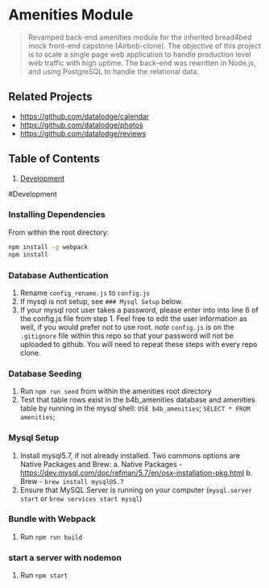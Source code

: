 # Amenities Module

> Revamped back-end amenities module for the inherited bread4bed mock front-end capstone (Airbnb-clone).
The objective of this project is to scale a single page web application to handle production level web traffic with high uptime.
The back-end was rewritten in Node.js, and using PostgreSQL to handle the relational data.

## Related Projects

  - https://github.com/datalodge/calendar
  - https://github.com/datalodge/photos
  - https://github.com/datalodge/reviews

## Table of Contents

1. [Development](#development)

#Development

### Installing Dependencies

From within the root directory:

```sh
npm install -g webpack
npm install
```
### Database Authentication
1. Rename `config_rename.js` to `config.js`
2. If mysql is not setup, see `### Mysql Setup` below.
3. If your mysql root user takes a password, please enter into into line 6 of the config.js file from step 1. Feel free to edit the user information as well, if you would prefer not to use root. 
*note* `config.js` is on the `.gitignore` file within this repo so that your password will not be uploaded to github. You will need to repeat these steps with every repo clone. 

### Database Seeding
1. Run `npm run seed` from within the amenities root directory
2. Test that table rows exist in the b4b_amenities database and amenities table by running in the mysql shell: 
`USE b4b_amenities`; 
`SELECT * FROM amenities`;  

### Mysql Setup
1. Install mysql5.7, if not already installed. Two commons options are Native Packages and Brew:
  a. Native Packages - https://dev.mysql.com/doc/refman/5.7/en/osx-installation-pkg.html
  b. Brew - `brew install mysql@5.7`
2. Ensure that MySQL Server is running on your computer (`mysql.server start` or `brew services start mysql`)

### Bundle with Webpack
1. Run `npm run build`

### start a server with nodemon
1. Run `npm start`
